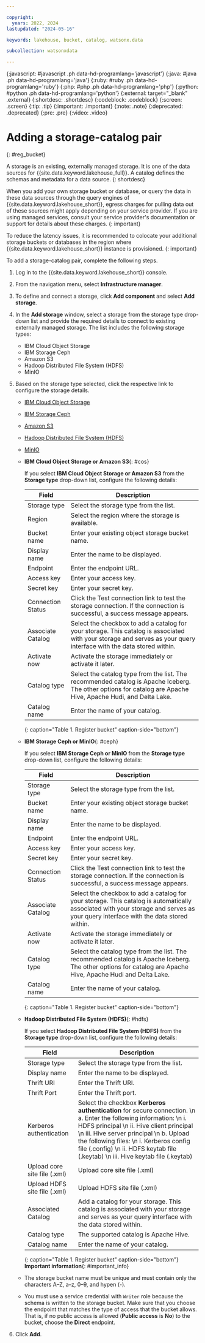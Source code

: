 ```yaml
---

copyright:
  years: 2022, 2024
lastupdated: "2024-05-16"

keywords: lakehouse, bucket, catalog, watsonx.data

subcollection: watsonxdata

---
```


{:javascript: #javascript .ph data-hd-programlang='javascript'}
{:java: #java .ph data-hd-programlang='java'}
{:ruby: #ruby .ph data-hd-programlang='ruby'}
{:php: #php .ph data-hd-programlang='php'}
{:python: #python .ph data-hd-programlang='python'}
{:external: target="_blank" .external}
{:shortdesc: .shortdesc}
{:codeblock: .codeblock}
{:screen: .screen}
{:tip: .tip}
{:important: .important}
{:note: .note}
{:deprecated: .deprecated}
{:pre: .pre}
{:video: .video}

# Adding a storage-catalog pair
{: #reg_bucket}

A storage is an existing, externally managed storage. It is one of the data sources for {{site.data.keyword.lakehouse_full}}. A catalog defines the schemas and metadata for a data source.
{: shortdesc}

When you add your own storage bucket or database, or query the data in these data sources through the query engines of {{site.data.keyword.lakehouse_short}}, egress charges for pulling data out of these sources might apply depending on your service provider. If you are using managed services, consult your service provider's documentation or support for details about these charges.
{: important}

To reduce the latency issues, it is recommended to colocate your additional storage buckets or databases in the region where {{site.data.keyword.lakehouse_short}} instance is provisioned.
{: important}


To add a storage-catalog pair, complete the following steps.

1. Log in to the {{site.data.keyword.lakehouse_short}} console.
1. From the navigation menu, select **Infrastructure manager**.
1. To define and connect a storage, click **Add component** and select **Add storage**.
1. In the **Add storage** window, select a storage from the storage type drop-down list and provide the required details to connect to existing externally managed storage. The list includes the following storage types:
    * IBM Cloud Object Storage
    * IBM Storage Ceph
    * Amazon S3
    * Hadoop Distributed File System (HDFS)
    * MinIO
1. Based on the storage type selected, click the respective link to configure the storage details.

   * [IBM Cloud Object Storage](#cos)
   * [IBM Storage Ceph](#ceph)
   * [Amazon S3](#cos)
   * [Hadoop Distributed File System (HDFS)](#hdfs)
   * [MinIO](#ceph)

   * **IBM Cloud Object Storage or Amazon S3**{: #cos}

       If you select **IBM Cloud Object Storage or Amazon S3** from the **Storage type** drop-down list, configure the following details:

      | Field | Description |
      |--------------------------|----------------|
      | Storage type | Select the storage type from the list.|
      | Region | Select the region where the storage is available.|
      | Bucket name | Enter your existing object storage bucket name.|
      | Display name | Enter the name to be displayed.|
      | Endpoint | Enter the endpoint URL.|
      | Access key | Enter your access key. |
      | Secret key | Enter your secret key. |
      | Connection Status | Click the Test connection link to test the storage connection. If the connection is successful, a success message appears.|
      | Associate Catalog | Select the checkbox to add a catalog for your storage. This catalog is associated with your storage and serves as your query interface with the data stored within. |
      | Activate now| Activate the storage immediately or activate it later. |
      | Catalog type | Select the catalog type from the list. The recommended catalog is Apache Iceberg. The other options for catalog are Apache Hive, Apache Hudi, and Delta Lake.|
      | Catalog name | Enter the name of your catalog.|
      {: caption="Table 1. Register bucket" caption-side="bottom"}

   * **IBM Storage Ceph or MinIO**{: #ceph}

       If you select **IBM Storage Ceph or MinIO** from the **Storage type** drop-down list, configure the following details:

      | Field | Description |
      |--------------------------|----------------|
      | Storage type | Select the storage type from the list.|
      | Bucket name | Enter your existing object storage bucket name.|
      | Display name | Enter the name to be displayed.|
      | Endpoint | Enter the endpoint URL.|
      | Access key | Enter your access key. |
      | Secret key | Enter your secret key. |
      | Connection Status | Click the Test connection link to test the storage connection. If the connection is successful, a success message appears.|
      | Associate Catalog | Select the checkbox to add a catalog for your storage. This catalog is automatically associated with your storage and serves as your query interface with the data stored within. |
      | Activate now| Activate the storage immediately or activate it later. |
      | Catalog type | Select the catalog type from the list. The recommended catalog is Apache Iceberg. The other options for catalog are Apache Hive, Apache Hudi and Delta Lake.|
      | Catalog name | Enter the name of your catalog.|
      {: caption="Table 1. Register bucket" caption-side="bottom"}

   * **Hadoop Distributed File System (HDFS)**{: #hdfs}

       If you select **Hadoop Distributed File System (HDFS)** from the **Storage type** drop-down list, configure the following details:

      | Field | Description |
      |--------------------------|----------------|
      | Storage type | Select the storage type from the list.|
      | Display name | Enter the name to be displayed.|
      | Thrift URI | Enter the Thrift URI.|
      | Thrift Port | Enter the Thrift port. |
      | Kerberos authentication | Select the checkbox **Kerberos authentication** for secure connection.  \n a. Enter the following information: \n i. HDFS principal \n ii. Hive client principal \n iii. Hive server principal \n b. Upload the following files: \n i. Kerberos config file (.config) \n ii. HDFS keytab file (.keytab) \n iii. Hive keytab file (.keytab) |
      | Upload core site file (.xml) | Upload core site file (.xml) |
      | Upload HDFS site file (.xml) | Upload HDFS site file (.xml) |
      | Associated Catalog | Add a catalog for your storage. This catalog is associated with your storage and serves as your query interface with the data stored within. |
      | Catalog type | The supported catalog is Apache Hive.|
      | Catalog name | Enter the name of your catalog. |
      {: caption="Table 1. Register bucket" caption-side="bottom"}
   **Important information**{: #important_info}
   * The storage bucket name must be unique and must contain only the characters A–Z, a–z, 0–9, and hypen (-).
   * You must use a service credential with `Writer` role because the schema is written to the storage bucket. Make sure that you choose the endpoint that matches the type of access that the bucket allows. That is, if no public access is allowed (**Public access** is **No**) to the bucket, choose the **Direct** endpoint.
   

1. Click **Add**.
